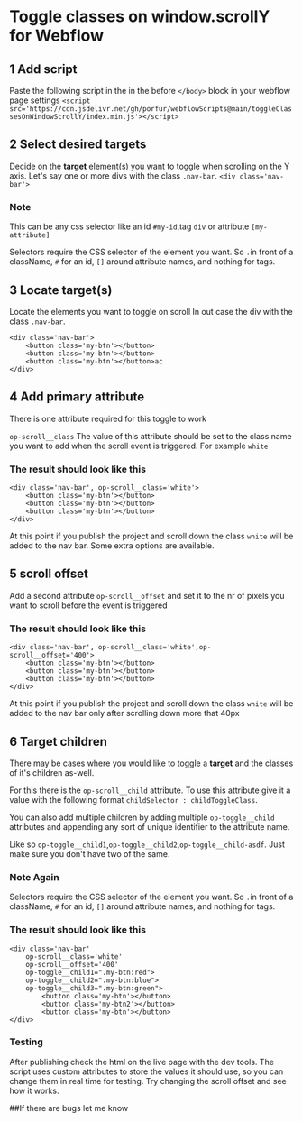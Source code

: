 # Toggle classes on window.scrollY for Webflow

## 1 Add script

Paste the following script in the in the before `</body>` block in your webflow page settings
`<script src='https://cdn.jsdelivr.net/gh/porfur/webflowScripts@main/toggleClassesOnWindowScrollY/index.min.js'></script>`

## 2 Select desired targets

Decide on the **target** element(s) you want to toggle when scrolling on the Y axis.
Let's say one or more divs with the class `.nav-bar`.
`<div class='nav-bar'>`

### Note

This can be any css selector like an id `#my-id`,tag `div` or attribute `[my-attribute]`

Selectors require the CSS selector of the element you want. So `.`in front of a className, `#` for an id, `[]` around attribute names, and nothing for tags.

## 3 Locate target(s)

Locate the elements you want to toggle on scroll
In out case the div with the class `.nav-bar`.

    <div class='nav-bar'>
    	<button class='my-btn'></button>
    	<button class='my-btn'></button>
    	<button class='my-btn'></button>ac
    </div>

## 4 Add primary attribute

There is one attribute required for this toggle to work

`op-scroll__class` The value of this attribute should be set to the class name you want to add when the scroll event is triggered.
For example `white`

### The result should look like this

    <div class='nav-bar', op-scroll__class='white'>
    	<button class='my-btn'></button>
    	<button class='my-btn'></button>
    	<button class='my-btn'></button>
    </div>

At this point if you publish the project and scroll down the class `white` will be added to the nav bar.
Some extra options are available.

## 5 scroll offset

Add a second attribute `op-scroll__offset` and set it to the nr of pixels you want to scroll before the event is triggered

### The result should look like this

    <div class='nav-bar', op-scroll__class='white',op-scroll__offset='400'>
    	<button class='my-btn'></button>
    	<button class='my-btn'></button>
    	<button class='my-btn'></button>
    </div>

At this point if you publish the project and scroll down the class `white` will be added to the nav bar only after scrolling down more that 40px

## 6 Target children

There may be cases where you would like to toggle a **target** and the classes of it's children as-well.

For this there is the `op-scroll__child` attribute.
To use this attribute give it a value with the following format `childSelector : childToggleClass`.

You can also add multiple children by adding multiple `op-toggle__child` attributes and appending any sort of unique identifier to the attribute name.

Like so `op-toggle__child1`,`op-toggle__child2`,`op-toggle__child-asdf`.
Just make sure you don't have two of the same.

### Note Again

Selectors require the CSS selector of the element you want. So `.`in front of a className, `#` for an id, `[]` around attribute names, and nothing for tags.

### The result should look like this

    <div class='nav-bar'
		op-scroll__class='white'
		op-scroll__offset='400'
		op-toggle__child1=".my-btn:red">
		op-toggle__child2=".my-btn:blue">
		op-toggle__child3=".my-btn:green">
		 	<button class='my-btn'></button>
			<button class='my-btn2'></button>
			<button class='my-btn'></button>
    </div>

### Testing

After publishing check the html on the live page with the dev tools.
The script uses custom attributes to store the values it should use, so you can change them in real time for testing.
Try changing the scroll offset and see how it works.

##If there are bugs let me know
